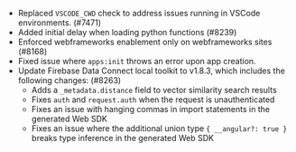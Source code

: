 - Replaced `VSCODE_CWD` check to address issues running in VSCode environments. (#7471)
- Added initial delay when loading python functions (#8239)
- Enforced webframeworks enablement only on webframeworks sites (#8168)
- Fixed issue where `apps:init` throws an error upon app creation.
- Update Firebase Data Connect local toolkit to v1.8.3, which includes the following changes: (#8263)
  - Adds a `_metadata.distance` field to vector similarity search results
  - Fixes `auth` and `request.auth` when the request is unauthenticated
  - Fixes an issue with hanging commas in import statements in the generated Web SDK
  - Fixes an issue where the additional union type `{ __angular?: true }` breaks type inference in the generated Web SDK
